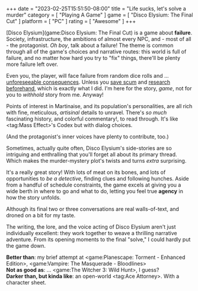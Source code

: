 +++
date = "2023-02-25T15:51:50-08:00"
title = "Life sucks, let's solve a murder"
category = [ "Playing A Game" ]
game = [ "Disco Elysium: The Final Cut" ]
platform = [ "PC" ]
rating = [ "Awesome" ]
+++

[Disco Elysium](game:Disco Elysium: The Final Cut) is a game about <b>failure</b>.  Society, infrastructure, the ambitions of almost every NPC, and - most of all - the protagonist.  <i>Oh boy</i>, talk about a failure!  The theme is common through all of the game's choices and narrative routes: this world is full of failure, and no matter how hard you try to "fix" things, there'll be plenty more failure left over.

Even you, the player, will face failure from random dice rolls and ... [unforeseeable consequences]($SiteBaseURL$2023/02/11/somewhere-between-disco-inferno-and-dantes-inferno/).  Unless you <a href="https://tvtropes.org/pmwiki/pmwiki.php/Main/SaveScumming">save scum</a> and <a href="https://discoelysium.fandom.com/">research beforehand</a>, which is exactly what I did.  I'm here for the story, <i>game</i>, not for you to <i>withhold</i> story from me.  Anyway!

Points of interest in Martinaise, and its population's personalities, are all rich with fine, meticulous, <i>artisinal</i> details to unravel.  There's <i>so much</i> fascinating history, and colorful commentary!, to read through.  It's like <tag:Mass Effect>'s Codex but with dialog choices.

(And the protagonist's inner voices have plenty to contribute, too.)

Sometimes, actually quite often, Disco Elysium's side-stories are so intriguing and enthralling that you'll forget all about its primary thread.  Which makes the murder-mystery plot's twists and turns <i>extra</i> surprising.

It's a really great story!  With lots of meat on its bones, and lots of opportunities to <i>be a detective</i>, finding clues and following hunches.  Aside from a handful of schedule constraints, the game excels at giving you a wide berth in where to go and what to do, letting you feel true <b>agency</b> in how the story unfolds.

Although its final two or three conversations are real walls-of-text, and droned on a bit for my taste.

The writing, the lore, and the voice acting of Disco Elysium aren't just individually excellent: they work together to weave a thrilling narrative adventure.  From its opening moments to the final "solve," I could hardly put the game down.

<b>Better than</b>: my brief attempt at <game:Planescape: Torment - Enhanced Edition>, <game:Vampire: The Masquerade - Bloodlines>  
<b>Not as good as</b>: ... <game:The Witcher 3: Wild Hunt>, I guess?  
<b>Darker than, but kinda like</b>: an open-world <tag:Ace Attorney>.  With a character sheet.
